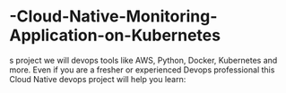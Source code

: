 # -Cloud-Native-Monitoring-Application-on-Kubernetes
s project we will devops tools like AWS, Python, Docker, Kubernetes and more. Even if you are a fresher or experienced Devops professional this Cloud Native devops project will help you learn:
